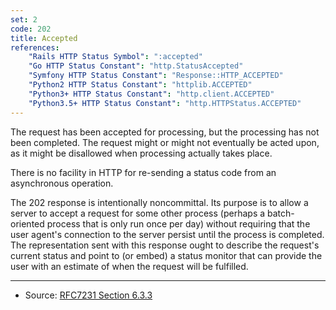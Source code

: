 ```yaml
---
set: 2
code: 202
title: Accepted
references:
    "Rails HTTP Status Symbol": ":accepted"
    "Go HTTP Status Constant": "http.StatusAccepted"
    "Symfony HTTP Status Constant": "Response::HTTP_ACCEPTED"
    "Python2 HTTP Status Constant": "httplib.ACCEPTED"
    "Python3+ HTTP Status Constant": "http.client.ACCEPTED"
    "Python3.5+ HTTP Status Constant": "http.HTTPStatus.ACCEPTED"
---
```


The request has been accepted for processing, but the processing has not
been completed. The request might or might not eventually be acted upon,
as it might be disallowed when processing actually takes place.

There is no facility in HTTP for re-sending a status code from an
asynchronous operation.

The 202 response is intentionally noncommittal. Its purpose is to allow
a server to accept a request for some other process (perhaps a
batch-oriented process that is only run once per day) without requiring
that the user agent's connection to the server persist until the process
is completed. The representation sent with this response ought to
describe the request's current status and point to (or embed) a status
monitor that can provide the user with an estimate of when the request
will be fulfilled.

---

* Source: [RFC7231 Section 6.3.3][1]

[1]: <http://tools.ietf.org/html/rfc7231#section-6.3.3>
